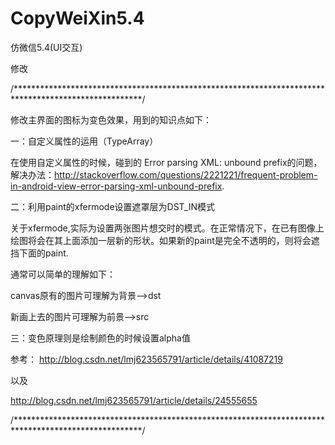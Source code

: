 CopyWeiXin5.4
=============

仿微信5.4(UI交互)

修改

/*****************************************************************************************************/

修改主界面的图标为变色效果，用到的知识点如下：

一：自定义属性的运用（TypeArray）

  在使用自定义属性的时候，碰到的 Error parsing XML: unbound prefix的问题，解决办法：http://stackoverflow.com/questions/2221221/frequent-problem-in-android-view-error-parsing-xml-unbound-prefix.

二：利用paint的xfermode设置遮罩层为DST_IN模式

  关于xfermode,实际为设置两张图片想交时的模式。在正常情况下，在已有图像上绘图将会在其上面添加一层新的形状。如果新的paint是完全不透明的，则将会遮挡下面的paint.
  
  通常可以简单的理解如下：
  
  canvas原有的图片可理解为背景-->dst
  
  新画上去的图片可理解为前景-->src
  

三：变色原理则是绘制颜色的时候设置alpha值

参考：
http://blog.csdn.net/lmj623565791/article/details/41087219 

以及 

http://blog.csdn.net/lmj623565791/article/details/24555655

/*****************************************************************************************************/
